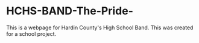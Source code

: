 # HCHS-BAND-The-Pride-
This is a webpage for Hardin County's High School Band. This was created for a school project.
